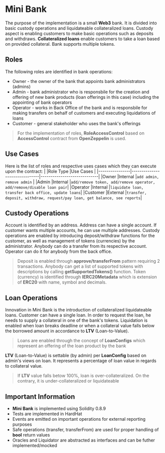 # Mini Bank
The purpose of the implementation is a small **Web3** bank. It is divided into basic custody operations and liquidateable collateralized loans. Custody aspect is enabling customers to make basic operations such as deposits and withdraws. **Collateralized loans** enable customers to take a loan based on provided collateral. Bank supports multiple tokens.

## Roles
The following roles are identified in bank operations:
- Owner - the owner of the bank that appoints bank administrators (admins)
- Admin - bank administrator who is responsbile for the creation and offering of new bank products (loan offerings in this case) including the appointing of bank operators
- Operator - works in Back Office of the bank and is responsbile for making transfers on behalf of customers and executing liquidations of loans
- Customer - general stakeholder who uses the bank's offerings

> For the implementation of roles, **RoleAccessControl** based on **AccessControl** contract from **OpenZeppelin** is used.
## Use Cases
Here is the list of roles and respective uses cases which they can execute upon the contract:
|                |Role Type                      |Use Cases                    |
|----------------|-------------------------------|-----------------------------|
|Owner           |Internal                       |`add admin, remove admin`             |
|Admin           |Internal                       |`add/remove token, add/remove operator, add/remove/disable loan pair`|
|Operator        |Internal                       |`liquidate loan, transfer back office, update loans`|
|Customer        |External                       |`transfer, deposit, withdraw, request/pay loan, get balance, see reports`|

## Custody Operations
Account is identified by an address. Address can have a single account. If customer wants multiple accounts, he can use multiple addresses. Custody operations are enabled by introducing deposit/withdraw functions for the customer, as well as management of tokens (currencies) by the administrator. Anybody can do a transfer from its respective account. Operator can do it for anybody from the back office. 
> Deposit is enabled through **approve/transferFrom** pattern requiring 2 transactions.
> Anybody can get a list of supported tokens with descriptions by calling **getSupportedTokens()** function.
> Token (currency) is identified through **IERC20Metadata** which is extension of **ERC20** with name, symbol and decimals.

## Loan Operations
Innovation in Mini Bank is the introduction of collateralized liquidateable loans. Customer can have a single loan. In order to request the loan, he needs to supply a collateral in one of the bank's tokens. Liquidation is enabled when loan breaks deadline or when a collateral value falls below the borrowed amount in accordance to **LTV** (Loan-to-Value).

> Loans are enabled through the concept of **LoanConfigs** which represent an offering of the loan product by the bank

**LTV** (Loan-to-Value) is settable (by admin) per **LoanConfig** based on admin's views on loan. It represents a percentage of loan value in regards to collateral value. 

> If **LTV** value falls betow 100%, loan is over-collateralized. On the contrary, it is under-collateralized or liquidateable

## Important Information

- **Mini Bank** is implemented using Solidity 0.8.9
- Tests are implemented in HardHat
- Events are emitted on important operations for external reporting purposes
- Safe operations (transfer, transferFrom) are used for proper handling of **bool** return values
- Oracles and Liquidator are abstracted as interfaces and can be futher implemented/mocked

